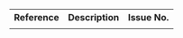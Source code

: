 <table class="list" width="100%">
<tbody>
  <tr>
    <th>Reference</th>
    <th>Description</th>
    <th>Issue No.</th>
  </tr>
  <tr>
        <td></td>
        <td></td>
        <td></td>
  </tr>
 </tbody>
</table>